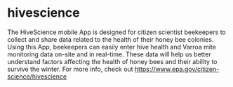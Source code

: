 # hivescience
The HiveScience mobile App is designed for citizen scientist beekeepers to collect and share data related to the health of their honey bee colonies.  Using this App, beekeepers can easily enter hive health and Varroa mite monitoring data on-site and in real-time.  These data will help us better understand factors affecting the health of honey bees and their ability to survive the winter.  For more info, check out https://www.epa.gov/citizen-science/hivescience
